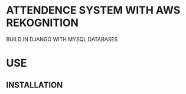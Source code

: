 # ATTENDENCE SYSTEM WITH AWS REKOGNITION 
BUILD IN DJANGO WITH MYSQL DATABASES 


# USE



## INSTALLATION

